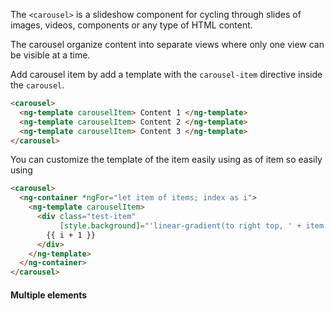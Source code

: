 The `<carousel>` is a slideshow component for cycling through slides of images, videos, components or any type of HTML content.

The carousel organize content into separate views where only one view can be visible at a time.

<!-- example(ExampleCarouselComponent) -->

Add carousel item by add a template with the `carousel-item` directive inside the `carousel`.

```html
<carousel>
  <ng-template carouselItem> Content 1 </ng-template>
  <ng-template carouselItem> Content 2 </ng-template>
  <ng-template carouselItem> Content 3 </ng-template>
</carousel>
```

You can customize the template of the item easily using as of item so easily using 


```html
<carousel>
  <ng-container *ngFor="let item of items; index as i">
    <ng-template carouselItem>
      <div class="test-item"
           [style.background]="'linear-gradient(to right top, ' + item.color1 + ',' + item.color2 + ')'">
        {{ i + 1 }}
      </div>
    </ng-template>
  </ng-container>
</carousel>
```

#### Multiple elements

<!-- example(ExampleMultipleItemCarouselComponent) -->


<!-- example(ExampleCarouselImageComponent) -->
